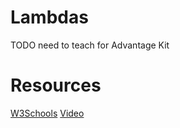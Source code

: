 # Lambdas

TODO need to teach for Advantage Kit

# Resources
[W3Schools](https://www.w3schools.com/java/java_lambda.asp)
[Video](https://youtu.be/tj5sLSFjVj4?feature=shared)
